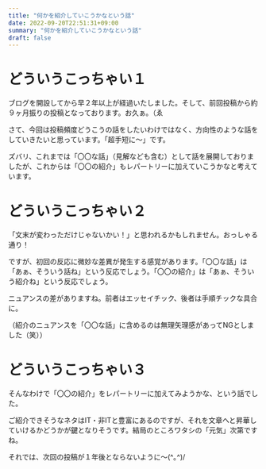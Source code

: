 ```yaml
---
title: "何かを紹介していこうかなという話"
date: 2022-09-20T22:51:31+09:00
summary: "何かを紹介していこうかなという話"
draft: false
---
```

# どういうこっちゃい１
ブログを開設してから早２年以上が経過いたしました。そして、前回投稿から約９ヶ月振りの投稿となっております。お久ぁ。（ゑ  

さて、今回は投稿頻度どうこうの話をしたいわけではなく、方向性のような話をしていきたいと思っています。「超手短に〜」です。  

ズバリ、これまでは「〇〇な話」（見解なども含む）として話を展開しておりましたが、これからは「〇〇の紹介」もレパートリーに加えていこうかなと考えています。

# どういうこっちゃい２
「文末が変わっただけじゃないかい！」と思われるかもしれません。おっしゃる通り！  

ですが、初回の反応に微妙な差異が発生する感覚があります。「〇〇な話」は「あぁ、そういう話ね」という反応でしょう。「〇〇の紹介」は「あぁ、そういう紹介ね」という反応でしょう。  

ニュアンスの差がありますね。前者はエッセイチック、後者は手順チックな具合に。  

（紹介のニュアンスを「〇〇な話」に含めるのは無理矢理感があってNGとしました（笑））

# どういうこっちゃい３
そんなわけで「〇〇の紹介」をレパートリーに加えてみようかな、という話でした。  

ご紹介できそうなネタはIT・非ITと豊富にあるのですが、それを文章へと昇華していけるかどうかが鍵となりそうです。結局のところワタシの「元気」次第ですね。  

それでは、次回の投稿が１年後とならないように〜(^｡^)/
